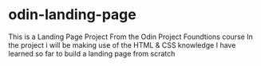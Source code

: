 # odin-landing-page
This is a Landing Page Project From the Odin Project Foundtions course
In the project i will be making use of the HTML & CSS knowledge 
I have learned so far to build a landing page from scratch